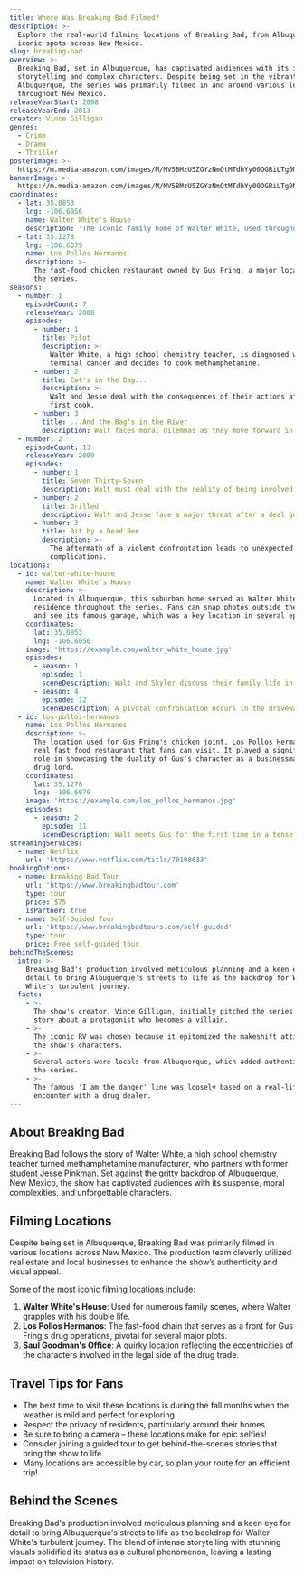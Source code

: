 ```yaml
---
title: Where Was Breaking Bad Filmed?
description: >-
  Explore the real-world filming locations of Breaking Bad, from Albuquerque to
  iconic spots across New Mexico.
slug: breaking-bad
overview: >-
  Breaking Bad, set in Albuquerque, has captivated audiences with its intense
  storytelling and complex characters. Despite being set in the vibrant city of
  Albuquerque, the series was primarily filmed in and around various locations
  throughout New Mexico.
releaseYearStart: 2008
releaseYearEnd: 2013
creator: Vince Gilligan
genres:
  - Crime
  - Drama
  - Thriller
posterImage: >-
  https://m.media-amazon.com/images/M/MV5BMzU5ZGYzNmQtMTdhYy00OGRiLTg0NmQtYjVjNzliZTg1ZGE4XkEyXkFqcGc@._V1_SX300.jpg
bannerImage: >-
  https://m.media-amazon.com/images/M/MV5BMzU5ZGYzNmQtMTdhYy00OGRiLTg0NmQtYjVjNzliZTg1ZGE4XkEyXkFqcGc@._V1_SX300.jpg
coordinates:
  - lat: 35.0853
    lng: -106.6056
    name: Walter White's House
    description: 'The iconic family home of Walter White, used throughout the series.'
  - lat: 35.1278
    lng: -106.6079
    name: Los Pollos Hermanos
    description: >-
      The fast-food chicken restaurant owned by Gus Fring, a major location in
      the series.
seasons:
  - number: 1
    episodeCount: 7
    releaseYear: 2008
    episodes:
      - number: 1
        title: Pilot
        description: >-
          Walter White, a high school chemistry teacher, is diagnosed with
          terminal cancer and decides to cook methamphetamine.
      - number: 2
        title: Cat's in the Bag...
        description: >-
          Walt and Jesse deal with the consequences of their actions after the
          first cook.
      - number: 3
        title: ...And the Bag's in the River
        description: Walt faces moral dilemmas as they move forward in the drug trade.
  - number: 2
    episodeCount: 13
    releaseYear: 2009
    episodes:
      - number: 1
        title: Seven Thirty-Seven
        description: Walt must deal with the reality of being involved in the drug trade.
      - number: 2
        title: Grilled
        description: Walt and Jesse face a major threat after a deal goes wrong.
      - number: 3
        title: Bit by a Dead Bee
        description: >-
          The aftermath of a violent confrontation leads to unexpected
          complications.
locations:
  - id: walter-white-house
    name: Walter White's House
    description: >-
      Located in Albuquerque, this suburban home served as Walter White's
      residence throughout the series. Fans can snap photos outside the house
      and see its famous garage, which was a key location in several episodes.
    coordinates:
      lat: 35.0853
      lng: -106.6056
    image: 'https://example.com/walter_white_house.jpg'
    episodes:
      - season: 1
        episode: 1
        sceneDescription: Walt and Skyler discuss their family life in the living room.
      - season: 4
        episode: 12
        sceneDescription: A pivotal confrontation occurs in the driveway.
  - id: los-pollos-hermanos
    name: Los Pollos Hermanos
    description: >-
      The location used for Gus Fring's chicken joint, Los Pollos Hermanos, is a
      real fast food restaurant that fans can visit. It played a significant
      role in showcasing the duality of Gus's character as a businessman and a
      drug lord.
    coordinates:
      lat: 35.1278
      lng: -106.6079
    image: 'https://example.com/los_pollos_hermanos.jpg'
    episodes:
      - season: 2
        episode: 11
        sceneDescription: Walt meets Gus for the first time in a tense business setting.
streamingServices:
  - name: Netflix
    url: 'https://www.netflix.com/title/70108633'
bookingOptions:
  - name: Breaking Bad Tour
    url: 'https://www.breakingbadtour.com'
    type: tour
    price: $75
    isPartner: true
  - name: Self-Guided Tour
    url: 'https://www.breakingbadtours.com/self-guided'
    type: tour
    price: Free self-guided tour
behindTheScenes:
  intro: >-
    Breaking Bad's production involved meticulous planning and a keen eye for
    detail to bring Albuquerque's streets to life as the backdrop for Walter
    White's turbulent journey.
  facts:
    - >-
      The show's creator, Vince Gilligan, initially pitched the series as a
      story about a protagonist who becomes a villain.
    - >-
      The iconic RV was chosen because it epitomized the makeshift attitude of
      the show's characters.
    - >-
      Several actors were locals from Albuquerque, which added authenticity to
      the series.
    - >-
      The famous 'I am the danger' line was loosely based on a real-life
      encounter with a drug dealer.
---
```


## About Breaking Bad

Breaking Bad follows the story of Walter White, a high school chemistry teacher turned methamphetamine manufacturer, who partners with former student Jesse Pinkman. Set against the gritty backdrop of Albuquerque, New Mexico, the show has captivated audiences with its suspense, moral complexities, and unforgettable characters.

## Filming Locations

Despite being set in Albuquerque, Breaking Bad was primarily filmed in various locations across New Mexico. The production team cleverly utilized real estate and local businesses to enhance the show’s authenticity and visual appeal.

Some of the most iconic filming locations include:

1. **Walter White's House**: Used for numerous family scenes, where Walter grapples with his double life.
2. **Los Pollos Hermanos**: The fast-food chain that serves as a front for Gus Fring's drug operations, pivotal for several major plots.
3. **Saul Goodman's Office**: A quirky location reflecting the eccentricities of the characters involved in the legal side of the drug trade.

## Travel Tips for Fans

- The best time to visit these locations is during the fall months when the weather is mild and perfect for exploring.
- Respect the privacy of residents, particularly around their homes.
- Be sure to bring a camera – these locations make for epic selfies!
- Consider joining a guided tour to get behind-the-scenes stories that bring the show to life.
- Many locations are accessible by car, so plan your route for an efficient trip!

## Behind the Scenes

Breaking Bad's production involved meticulous planning and a keen eye for detail to bring Albuquerque's streets to life as the backdrop for Walter White's turbulent journey. The blend of intense storytelling with stunning visuals solidified its status as a cultural phenomenon, leaving a lasting impact on television history.
